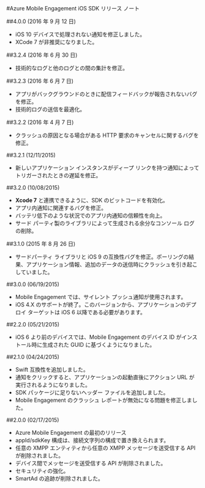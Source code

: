 <properties
	pageTitle="Azure Mobile Engagement iOS SDK のリリース ノート | Microsoft Azure"
	description="Azure Mobile Engagement 用 iOS SDK の最新の更新プログラムと手順"
	services="mobile-engagement"
	documentationCenter="mobile"
	authors="piyushjo"
	manager="erikre"
	editor="" />

<tags
	ms.service="mobile-engagement"
	ms.workload="mobile"
	ms.tgt_pltfrm="mobile-ios"
	ms.devlang="objective-c"
	ms.topic="article"
	ms.date="09/12/2016"
	ms.author="piyushjo" />

#Azure Mobile Engagement iOS SDK リリース ノート

##4\.0.0 (2016 年 9 月 12 日)

-   iOS 10 デバイスで処理されない通知を修正しました。
-   XCode 7 が非推奨になりました。

##3\.2.4 (2016 年 6 月 30 日)

-   技術的なログと他のログとの間の集計を修正。

##3\.2.3 (2016 年 6 月 7 日)

-   アプリがバックグラウンドのときに配信フィードバックが報告されないバグを修正。
-   技術的ログの送信を最適化。

##3\.2.2 (2016 年 4 月 7 日)

-   クラッシュの原因となる場合がある HTTP 要求のキャンセルに関するバグを修正。

##3\.2.1 (12/11/2015)

-   新しいアプリケーション インスタンスがディープ リンクを持つ通知によってトリガーされたときの遅延を修正。

##3\.2.0 (10/08/2015)

-   **Xcode 7** と連携できるように、SDK のビットコードを有効化。
-   アプリ内通知に関連するバグを修正。
-   バッテリ低下のような状況でのアプリ内通知の信頼性を向上。
-   サード パーティ製のライブラリによって生成される余分なコンソール ログの削除。

##3\.1.0 (2015 年 8 月 26 日)

-   サードパーティ ライブラリと iOS 9 の互換性バグを修正。ポーリングの結果、アプリケーション情報、追加のデータの送信時にクラッシュを引き起こしていました。

##3\.0.0 (06/19/2015)

-   Mobile Engagement では、サイレント プッシュ通知が使用されます。
-   iOS 4.X のサポートが終了。このバージョンから、アプリケーションのデプロイ ターゲットは iOS 6 以降である必要があります。

##2\.2.0 (05/21/2015)

-   iOS 6 より前のデバイスでは、Mobile Engagement のデバイス ID がインストール時に生成された GUID に基づくようになりました。

##2\.1.0 (04/24/2015)

-   Swift 互換性を追加しました。
-   通知をクリックすると、アプリケーションの起動直後にアクション URL が実行されるようになりました。
-   SDK パッケージに足りないヘッダー ファイルを追加しました。
-   Mobile Engagement のクラッシュ レポートが無効になる問題を修正しました。

##2\.0.0 (02/17/2015)

-   Azure Mobile Engagement の最初のリリース
-   appId/sdkKey 構成は、接続文字列の構成で置き換えられます。
-   任意の XMPP エンティティから任意の XMPP メッセージを送受信する API が削除されました。
-   デバイス間でメッセージを送受信する API が削除されました。
-   セキュリティの強化。
-   SmartAd の追跡が削除されました。

<!---HONumber=AcomDC_0921_2016-->